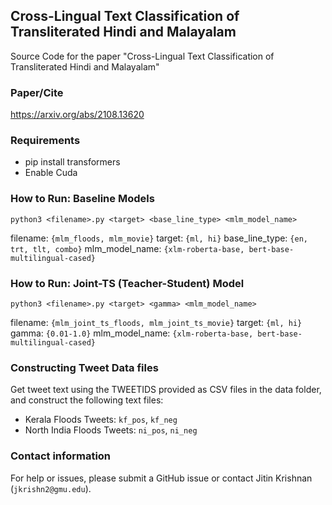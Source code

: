 ## Cross-Lingual Text Classification of Transliterated Hindi and Malayalam

Source Code for the paper "Cross-Lingual Text Classification
of Transliterated Hindi and Malayalam"

### Paper/Cite
https://arxiv.org/abs/2108.13620

### Requirements
- pip install transformers
- Enable Cuda

### How to Run: Baseline Models

```python3 <filename>.py <target> <base_line_type> <mlm_model_name>```

filename: ```{mlm_floods, mlm_movie}```
target: ```{ml, hi}```
base_line_type: ```{en, trt, tlt, combo}```
mlm_model_name: ```{xlm-roberta-base, bert-base-multilingual-cased}```

### How to Run: Joint-TS (Teacher-Student) Model

```python3 <filename>.py <target> <gamma> <mlm_model_name>```

filename: ```{mlm_joint_ts_floods, mlm_joint_ts_movie}```
target: ```{ml, hi}```
gamma: ```{0.01-1.0}```
mlm_model_name: ```{xlm-roberta-base, bert-base-multilingual-cased}```


### Constructing Tweet Data files

Get tweet text using the TWEETIDS provided as CSV files in the
data folder, and construct the following text files:

- Kerala Floods Tweets: ```kf_pos```, ```kf_neg```
- North India Floods Tweets: ```ni_pos```, ```ni_neg```

### Contact information
For help or issues, please submit a GitHub issue or contact Jitin Krishnan (`jkrishn2@gmu.edu`).
